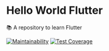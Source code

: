 # Hello World Flutter

:books: A repository to learn Flutter

[![Maintainability](https://api.codeclimate.com/v1/badges/498b814c604e024fd02b/maintainability)](https://codeclimate.com/github/GuilhermeStracini/hello-world-flutter/maintainability)
[![Test Coverage](https://api.codeclimate.com/v1/badges/498b814c604e024fd02b/test_coverage)](https://codeclimate.com/github/GuilhermeStracini/hello-world-flutter/test_coverage)
